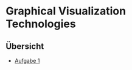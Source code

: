 <html>
	<head>
	</head>
	<body>
	<h1>Graphical Visualization Technologies</h1>
	<h2>Übersicht</h2>
	<ul>
    <li><a href="/Animierte Scheibe/aufgabe1.html">Aufgabe 1</a>
  </ul>
	</body>
</html>
